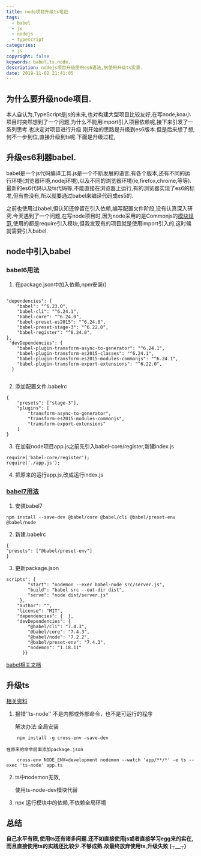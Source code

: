 ```yaml
---
title: node项目升级ts笔记
tags:
  - babel
  - js
  - nodejs
  - typescript
categories:
  - js
copyright: false
keywords: babel,ts,node,
description: nodejs项目升级使用es6语法,到使用升级ts实录.
date: 2019-11-02 21:41:05
---
```



<!--more-->

## 为什么要升级node项目.

本人自认为,TypeScript是js的未来,也对构建大型项目比较友好,在写node,koa小项目时突然想到了一个问题,为什么不能用import引入项目依赖呢,接下来引发了一系列思考.也决定对项目进行升级.刚开始的思路是升级到es6版本.但是后来想了想,何不一步到位,直接升级到ts呢.下面是升级过程,

## 升级es6利器babel.

babel是一个js代码编译工具.js是一个不断发展的语言,有各个版本,还有不同的运行环境(浏览器环境,nodej环境),以及不同的浏览器环境(ie,firefox,chrome,等等).最新的es6代码以及ts代码等,不能直接在浏览器上运行,有的浏览器实现了es6的标准,但有些没有,所以就要通过babel来编译代码成es5的.

之前也使用过babel,但认知还停留在引入依赖,编写配置文件阶段,没有认真深入研究.今天遇到了一个问题,在写node项目时,因为node采用的是Commonjs的[模块规范](https://blog.csdn.net/Real_Bird/article/details/54869066),使用的都是require引入模块,但我发现有的项目就是使用import引入的,这时候就需要引入babel.

## node中引入babel

### babel6用法

1. 在package.json中加入依赖,npm安装()


``` base

"dependencies": {
    "babel": "^6.23.0",
    "babel-cli": "^6.24.1",
    "babel-core": "^6.24.0",
    "babel-preset-es2015": "^6.24.0",
    "babel-preset-stage-3": "^6.22.0",
    "babel-register": "^6.24.0",
},
 "devDependencies": {
    "babel-plugin-transform-async-to-generator": "^6.24.1",
    "babel-plugin-transform-es2015-classes": "^6.24.1",
    "babel-plugin-transform-es2015-modules-commonjs": "^6.24.1",
    "babel-plugin-transform-export-extensions": "^6.22.0",
  }


```

2. 添加配置文件.babelrc

``` base
{
  	"presets": ["stage-3"],
  	"plugins": [
  		"transform-async-to-generator",
        "transform-es2015-modules-commonjs",
        "transform-export-extensions"
    ]
}

```

3. 在加载node项目app.js之前先引入babel-core/register,新建index.js

``` base
require('babel-core/register');
require('./app.js');

```
4. 把原来的运行app.js,改成运行index.js


### [babel7用法](https://blog.csdn.net/weixin_34357887/article/details/91466569)

1. 安装babel7

``` base
npm install --save-dev @babel/core @babel/cli @babel/preset-env @babel/node

```

2. 新建.babelrc

``` base 
{  
"presets": ["@babel/preset-env"]
}

```
3. 更新package.json

``` base 
scripts": {    
        "start": "nodemon --exec babel-node src/server.js",    
        "build": "babel src --out-dir dist",    
        "serve": "node dist/server.js"  
     },  
    "author": "",  
    "license": "MIT",  
    "dependencies": {  },  
    "devDependencies": {    
        "@babel/cli": "7.4.3",    
        "@babel/core": "7.4.3",    
        "@babel/node": "7.2.2",    
        "@babel/preset-env": "7.4.3",    
        "nodemon": "1.18.11"  
      }}
```
[babel相关文档](https://juejin.im/post/5b87cab1e51d4538ac05dc54)

## 升级ts

[相关资料](https://www.jianshu.com/p/0b7ff3c38e0e)

1. 报错''ts-node'' 不是内部或外部命令，也不是可运行的程序

    解决办法:全局安装  
    
``` base
    npm install -g cross-env –save-dev
```
    在原来的命令前面添加package.json

``` base 
    cross-env NODE_ENV=development nodemon --watch 'app/**/*' -e ts --exec 'ts-node' app.ts
```
2. ts中nodemon无效, 

    使用ts-node-dev模块代替

3. npx 运行模块中的依赖,不依赖全局环境

## 总结

**自己水平有限,使用ts还有诸多问题.还不如直接使用js或者直接学习egg来的实在,而且直接使用ts的实践还比较少.不够成熟.故最终放弃使用ts,升级失败 (┬＿┬)**
